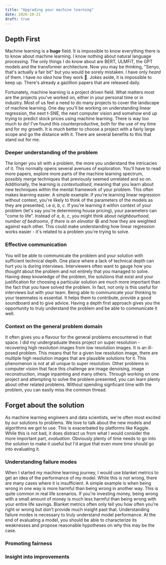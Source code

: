 ```yaml
---
title: "Upgrading your machine learning"
date: 2020-10-21
draft: true
---
```


## Depth First

Machine learning is a **huge** field. It is impossible to know everything there is to know about machine learning. I know nothing about natural language processing. The only things I do know about are BERT, ULMFiT, the GPT models and the transformer architecture. Now you may be thinking, "Senyo, that's actually a fair bit" but you would be sorely mistaken. I have only *heard* of them. I have *no idea* how they work 🤫. Jokes aside, it is impossible to keep up. There's already a gazillion papers that are released daily.

Fortunately, machine learning is a project driven field. What matters most are the projects you've worked on, either in your personal time or in industry. Most of us feel a need to do many projects to cover the landscape of machine learning. One day you'll be working on understanding linear regression, the next t-SNE, the next computer vision and somehow end up trying to predict stock prices using machine learning. There is way too much to do! I've found this counterproductive, both for the use of my time and for my growth. It is *much* better to choose a project with a fairly large scope and go the distance with it. There are several benefits to this that stand out for me.

### Deeper understanding of the problem

The longer you sit with a problem, the more you understand the intricacies of it. This normally opens several avenues of exploration. You'll have to read more papers, explore more parts of the machine learning spectrum, possibly merge techniques that previously seemed unrelated and so on. Additionally, the learning is *contextualised*, meaning that you learn about new techniques within the mental framework of your problem. This often makes learning easier. A simple example: if you're learning linear regression without context, you're likely to think of the parameters of the models as they are presented, i.e $a$, $b$, $c$. If you're learning it within context of your problem (let's say you're determining house pricing), your parameters can "come to life". Instead of $a$, $b$, $c$, you might think about *neighbourhood*, *number of bedrooms*, *if there is an elevator* 😆 and how they are weighted against each other. This could make understanding how linear regression works easier - it's related to a problem you're trying to solve.

### Effective communication

You will be able to communicate the problem and your solution with sufficient technical depth. One place where a lack of technical depth can hurt you is during interviews. Interviewers often want to gauge how you *thought* about the problem and not entirely that you managed to solve. Having deep knowledge of the problem, the solutions that exist and your justification for choosing a particular solution are much more important than the fact that you have solved the problem. In fact, not only is this useful for interviews but with your team. Being able to communicate your thinking to your teammates is essential. It helps them to contribute, provide a good soundboard and to give advice. Having a depth first approach gives you the opportunity to truly understand the problem and be able to communicate it well.

### Context on the general problem domain

It often gives you a flavour for the general problems encountered in that space. I did my undergraduate thesis project on super resolution - recovering high resolution images from low resolution images. It is an ill-posed problem. This means that for a given low resolution image, there are multiple high resolution images that are plausible solutions for it. This phenomenon is not at all unique to super resolution. Other problems in computer vision that face this challenge are image denoising, image reconstruction, image inpainting and many others. Through working on one project and attempting to solve the problem presented, you can learn plenty about other related problems. Without spending signficant time with the problem, you can easily miss the common thread.

## Forget about the solution

As machine learning engineers and data scientists, we're often most excited by our solutions to problems. We love to talk about the new models and algorithms we got to use. This is exacerbated by platforms like Kaggle. While this is not bad, it does distract us from what I would consider the more important part, *evaluation*. Obviously plenty of time needs to go into the solution to make it useful but I'd argue that even more time should go into evaluating it.

### Understanding failure modes

When I started my machine learning journey, I would use blanket metrics to get an idea of the performance of my model. While this is not wrong, there are many cases where it is insufficient. A simple example is when being wrong in one way is more harmful than being wrong in another way. This is quite common in real life scenarios. If you're investing money, being wrong with a small amount of money is much less harmful than being wrong with your entire life savings. Blanket metrics often only tell you how often you're right or wrong but don't provide much insight past that. Understanding failure modes is necessary to truly understand model performance. At the end of evaluating a model, you should be able to characterize its weaknesses and propose reasonable hypotheses on why this may be the case. 

### Promoting fairness

### Insight into improvements